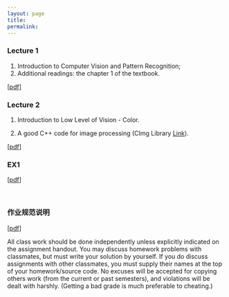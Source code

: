 ```yaml
---
layout: page
title: 
permalink: 
---
```


### Lecture 1

1. Introduction to Computer Vision and Pattern Recognition;
2. Additional readings: the chapter 1 of the textbook.

[[pdf](/ppt/01.pdf)]

### Lecture 2

1. Introduction to Low Level of Vision - Color.

2. A good C++ code for image processing (CImg Library [Link](http://cimg.eu/)).

[[pdf]()]

### EX1

[[pdf]()]

<br>

### 作业规范说明

[[pdf](/ppt/计算机视觉和机器学习-作业规范.pdf)]

All class work should be done independently unless explicitly indicated on the assignment handout. You may discuss homework problems with classmates, but must write your solution by yourself. If you do discuss assignments with other classmates, you must supply their names at the top of your homework/source code. No excuses will be accepted for copying others work (from the current or past semesters), and violations will be dealt with harshly. (Getting a bad grade is much preferable to cheating.)

